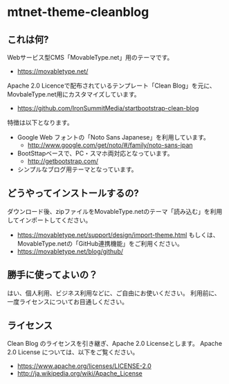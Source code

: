 # mtnet-theme-cleanblog

## これは何?

Webサービス型CMS「MovableType.net」用のテーマです。
- https://movabletype.net/

Apache 2.0 Licenceで配布されているテンプレート「Clean Blog」を元に、MovbaleType.net用にカスタマイズしています。
- https://github.com/IronSummitMedia/startbootstrap-clean-blog

特徴は以下となります。

- Google Web フォントの「Noto Sans Japanese」を利用しています。
    - http://www.google.com/get/noto/#/family/noto-sans-jpan
- BootSttapベースで、PC・スマホ両対応となっています。
    - http://getbootstrap.com/
- シンプルなブログ用テーマとなっています。

## どうやってインストールするの?

ダウンロード後、zipファイルをMovableType.netのテーマ「読み込む」を利用してインポートしてください。
- https://movabletype.net/support/design/import-theme.html
もしくは、MovableType.netの「GitHub連携機能」をご利用ください。
- https://movabletype.net/blog/github/



## 勝手に使ってよいの？
はい、個人利用、ビジネス利用などに、ご自由にお使いください。
利用前に、一度ライセンスについてお目通しください。

## ライセンス

Clean Blog のライセンスを引き継ぎ、Apache 2.0 Licenseとします。
Apache 2.0 License については、以下をご覧ください。

- https://www.apache.org/licenses/LICENSE-2.0
- http://ja.wikipedia.org/wiki/Apache_License
